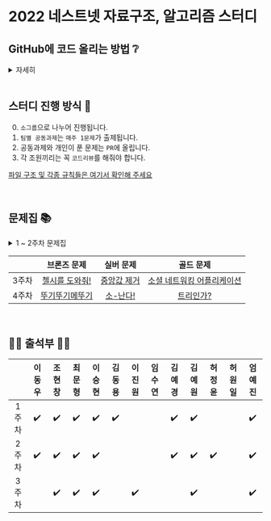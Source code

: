 # 2022 네스트넷 자료구조, 알고리즘 스터디

## GitHub에 코드 올리는 방법 ❔

<details><summary>자세히</summary>

### 0. 초기 환경 설정

1. #### 맨 처음, 이 repository를 `fork` 한다.

   <p align="center">
    <img src="https://user-images.githubusercontent.com/74577714/162030249-6f63fc17-7886-453c-b2e2-a9f1a5256646.png" style="zoom:50%;"/>
   </p>

2. #### `fork` 받은 저장소를 자신의 컴퓨터에 clone 받은 뒤 자신의 이름으로 된 폴더를 생성한다.

   앞으로 올리는 모든 파일들은 `자신의 이름`으로 된 폴더 안에 올려야 한다

   <p align="center">
    <img src="https://user-images.githubusercontent.com/74577714/162030843-41e1056b-a4b5-486c-91fc-8d466cc750c4.png" style="zoom:50%;"/>
   </p>

   ```bash
   $ git clone [fork한 자신의 repository 주소]
   $ cd 2022-algorithm-study

   $ mkdir -p [자신의 이름]
   ```

   **주의**: IDE로 폴더를 열때 `자신의이름` 폴더를 열어야 `.ide` 같은 에디터 설정 파일들이 엉뚱한데 추가되지 않는다

3. #### upstream 주소 추가

   ```bash
   $ git remote add upstream https://github.com/CBNU-Nnet/2022-algorithm-study.git
   $ git remote -v
   ```
<br>

### 1. 저장소 최신으로 업데이트

커밋 내역을 깔끔하게 하기 위해서 `-r` 옵션 사용

```bash
$ git pull -r upstream main
```

<br>

### 2. 문제별로 커밋 생성

* 문제별 고민 시간은 최대 1시간을 넘기지 않는 것이 좋다.

* 코드 리뷰를 진행하므로 최대한 가독성이 좋게 작성하려고 노력해보기

* 커밋하는 방법

  ```bash
  $ git add .
  $ git status
  $ git commit -m "[1주차] : 최문형 - 1998 토마토 Gold5 (#10)"
  $ git push origin main
  ```

* #### 커밋 메시지 생성 규칙

  [{주차}] : {이름} - {문제번호 문제이름 티어} (#문제집issue번호)

  ex) `[1주차] : 최문형 - 1998 토마토 Gold5 (#10)`

  > 커밋 메시지에 issue 번호를 포함시키면, 추후에 issue에 해당 커밋들을 모아서 확인할 수 있다.

* #### 문제집 `issue` 번호

  GitHub `issue` 탭에서 확인할 수 있다.

<br>

### 3. 해당 문제집의 문제들을 다 풀고나면 PR 생성

`fork` 해 온 저장소로 이동해서 Pull Request를 생성한다.

* #### 제목

  [{주차}] {이름} (#문제집issue번호)

  ex) `[1주차] 최문형 (#10)`

* #### 내용

  풀이 간단하게 설명, 문제풀면서 어려웠던 점, 소요시간 등 적어두기

- 주차별 과제의 경우 reviewer 모두 지정하기

<br>

### 4. 코드리뷰 후 merge

* 코드 리뷰 내용은 자유롭게 작성하기
  - 코드에 대해서 궁금한 점 질문
  - 코드에 대한 칭찬
  - 코드 개선 아이디어 건의 (성능, 클린코드 등)
  - 등등 ..
* 코드 리뷰가 끝난 뒤 필요에 따라 추가로 리팩토링하고 커밋 (커밋 형식은 자유)

</details><br>

## 스터디 진행 방식 🎲

0. `소그룹`으로 나누어 진행됩니다.
1. `팀별 공동과제`는 `매주 1문제`가 출제됩니다.
2. 공동과제와 개인이 푼 문제는 `PR`에 올립니다.
3. 각 조원끼리는 꼭 `코드리뷰`를 해줘야 합니다.

[파일 구조 및 각종 규칙들은 여기서 확인해 주세요](https://github.com/CBNU-Nnet/2022-algorithm-study/issues/1/#issues)

<br>

## 문제집 📚

<details>
   <summary>1 ~ 2주차 문제집</summary>
   <br>
<table>
  <thread>
    <tr>
      <td>주차 / 그룹</td>
      <td>해바라기반</td>
      <td>슬기로운반</td>
      <td>지혤로운반</td>
      <td>장미반</td>
    </tr>
  </thread>
  <tbody>
    <tr>
      <td>1주차</td>
      <td><a href="https://www.acmicpc.net/problem/1541">잃어버린 괄호</a></td>
      <td colspan="3"><a href="https://www.acmicpc.net/problem/10869">사칙연산</a></td>
    </tr>
    <tr>
       <td>2주차</td>
       <td><a href="https://www.acmicpc.net/problem/1283">단축키 지정</a></td>
       <td colspan="3"><a href="https://www.acmicpc.net/problem/1267">핸드폰 요금</a></td>
    </tr>
  </tbody>
</table>
<hr>
</details>

||브론즈 문제|실버 문제|골드 문제|
|:--:|:-:|:-:|:-:|
|3주차|[첼시를 도와줘!](https://www.acmicpc.net/problem/11098)|[중앙값 제거](https://www.acmicpc.net/problem/23758)|[소셜 네트워킹 어플리케이션](https://www.acmicpc.net/problem/7511)
|4주차|[뚜기뚜기메뚜기](https://www.acmicpc.net/problem/10545)|[소-난다!](https://www.acmicpc.net/problem/19699)|[트리인가?](https://www.acmicpc.net/problem/6416)
<br>

## 🙋‍♂️ 출석부 🙋‍♀️

||이동우|조현창|최문형|이승현|김동용|이진원|임수연|김예경|김예원|허정윤|허원일|엄예진|
|:--:|:--:|:--:|:--:|:--:|:--:|:--:|:--:|:--:|:--:|:--:|:--:|:--:|
|1주차|✔️|✔️|✔️|✔️|✔️|||✔️|✔️|||✔️|
|2주차|✔️|✔️|✔️|✔️||||✔️|✔️|✔️||✔️|
|3주차||✔️|✔️|✔️||✔️|||✔️|||✔️|

